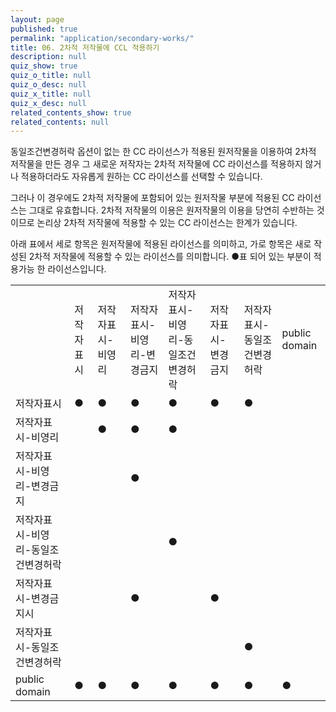 ```yaml
---
layout: page
published: true
permalink: "application/secondary-works/"
title: 06. 2차적 저작물에 CCL 적용하기
description: null
quiz_show: true
quiz_o_title: null
quiz_o_desc: null
quiz_x_title: null
quiz_x_desc: null
related_contents_show: true
related_contents: null
---
```



동일조건변경허락 옵션이 없는 한 CC 라이선스가 적용된 원저작물을 이용하여 2차적 저작물을 만든 경우 그 새로운 저작자는 2차적 저작물에 CC 라이선스를 적용하지 않거나 적용하더라도 자유롭게 원하는 CC 라이선스를 선택할 수 있습니다. 

그러나 이 경우에도 2차적 저작물에 포함되어 있는 원저작물 부분에 적용된 CC 라이선스는 그대로 유효합니다. 2차적 저작물의 이용은 원저작물의 이용을 당연히 수반하는 것이므로 논리상 2차적 저작물에 적용할 수 있는 CC 라이선스는 한계가 있습니다. 

아래 표에서 세로 항목은 원저작물에 적용된 라이선스를 의미하고, 가로 항목은 새로 작성된 2차적 저작물에 적용할 수 있는 라이선스를 의미합니다. ●표 되어 있는 부분이 적용가능 한 라이선스입니다.


<div class="table-responsive">
<table class="table table-borderd">
    <tbody>
        <tr>
            <td>&nbsp;</td>
            <td>저작자표시</td>
            <td>저작자표시-비영리</td>
            <td>저작자표시-비영리-변경금지</td>
            <td>저작자표시-비영리-동일조건변경허락</td>
            <td>저작자표시-변경금지</td>
            <td>저작자표시-동일조건변경허락</td>
            <td>public domain</td>
        </tr>
        <tr>
            <td>저작자표시</td>
            <td>●</td>
            <td>●</td>
            <td>●</td>
            <td>●</td>
            <td>●</td>
            <td>●</td>
            <td>&nbsp;</td>
        </tr>
        <tr>
            <td>저작자표시-비영리</td>
            <td>&nbsp;</td>
            <td>●</td>
            <td>●</td>
            <td>●</td>
            <td>&nbsp;</td>
            <td>&nbsp;</td>
            <td>&nbsp;</td>
        </tr>
        <tr>
            <td>저작자표시-비영리-변경금지</td>
            <td>&nbsp;</td>
            <td>&nbsp;</td>
            <td>●</td>
            <td>&nbsp;</td>
            <td>&nbsp;</td>
            <td>&nbsp;</td>
            <td>&nbsp;</td>
        </tr>
        <tr>
            <td>저작자표시-비영리-동일조건변경허락</td>
            <td>&nbsp;</td>
            <td>&nbsp;</td>
            <td>&nbsp;</td>
            <td>●</td>
            <td>&nbsp;</td>
            <td>&nbsp;</td>
            <td>&nbsp;</td>
        </tr>
        <tr>
            <td>저작자표시-변경금지시</td>
            <td>&nbsp;</td>
            <td>&nbsp;</td>
            <td>●</td>
            <td>&nbsp;</td>
            <td>●</td>
            <td>&nbsp;</td>
            <td>&nbsp;</td>
        </tr>
        <tr>
            <td>저작자표시-동일조건변경허락</td>
            <td>&nbsp;</td>
            <td>&nbsp;</td>
            <td>&nbsp;</td>
            <td>&nbsp;</td>
            <td>&nbsp;</td>
            <td>●</td>
            <td>&nbsp;</td>
        </tr>
        <tr>
            <td>public domain</td>
            <td>●</td>
            <td>●</td>
            <td>●</td>
            <td>●</td>
            <td>●</td>
            <td>●</td>
            <td>●<br></td>
        </tr>
    </tbody>
</table>
</div>
